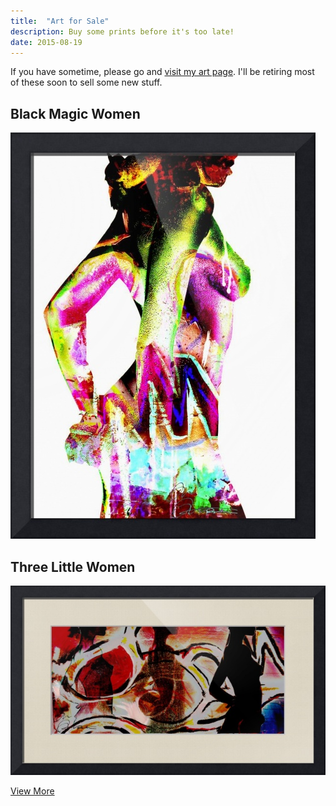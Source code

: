 ```yaml
---
title:  "Art for Sale"
description: Buy some prints before it's too late!
date: 2015-08-19
---
```


If you have sometime, please go and [visit my art page][imagekind]. I'll be retiring most of these soon to sell some new stuff. 

## Black Magic Women
![Black Magic Woman](/assets/images/2015-08-19/black-magic.jpeg)

## Three Little Women
![Three Little Women](/assets/images/2015-08-19/three.jpeg)


[View More][imagekind]



[imagekind]: http://www.imagekind.com/artists/sc_stephenson/the%20experimental%20/fine-art-prints